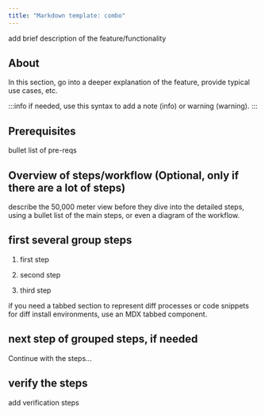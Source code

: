 ```yaml
---
title: "Markdown template: combo"
---
```


add brief description of the feature/functionality

## About <feature XYZ>

In this section, go into a deeper explanation of the feature, provide typical use cases, etc.

:::info
if needed, use this syntax to add a note (info) or warning (warning).
:::

## Prerequisites

bullet list of pre-reqs

## Overview of steps/workflow (Optional, only if there are a lot of steps)

describe the 50,000 meter view before they dive into the detailed steps, using a bullet list of the main steps, or even a diagram of the workflow.

## first several group steps

1. first step

2. second step

3. third step

if you need a tabbed section to represent diff processes or code snippets for diff install environments, use an MDX tabbed component.

## next step of grouped steps, if needed

Continue with the steps...

## verify the steps

add verification steps

